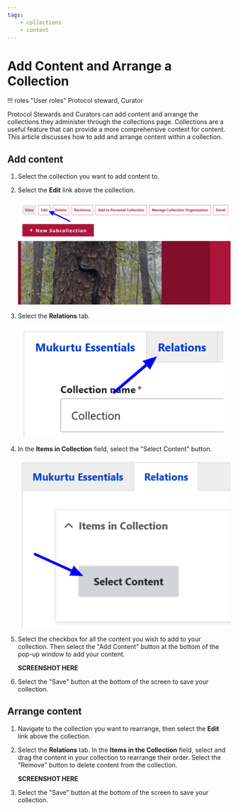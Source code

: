 ```yaml
---
tags:
    - collections
    - content
---
```


# Add Content and Arrange a Collection

!!! roles "User roles" 
    Protocol steward, Curator
    
Protocol Stewards and Curators can add content and arrange the collections they administer through the collections page. Collections are a useful feature that can provide a more comprehensive context for content. This article discusses how to add and arrange content within a collection.

## Add content

1. Select the collection you want to add content to. 

2. Select the **Edit** link above the collection. 

   ![Select the edit link](../_embeds/collections_addcontent1.png)

3. Select the **Relations** tab.

   ![Select the relations tab](../_embeds/collections_addcontent2.png)

4. In the **Items in Collection** field, select the "Select Content" button.

   ![Select the select content button](../_embeds/collections_addcontent3.png)

5. Select the checkbox for all the content you wish to add to your collection. Then select the "Add Content" button at the bottom of the pop-up window to add your content.

   **SCREENSHOT HERE**

6. Select the "Save" button at the bottom of the screen to save your collection.

## Arrange content 

1. Navigate to the collection you want to rearrange, then select the **Edit** link above the collection.

2. Select the **Relations** tab. In the **Items in the Collection** field, select and drag the content in your collection to rearrange their order. Select the "Remove" button to delete content from the collection.

   **SCREENSHOT HERE**
   
3. Select the "Save" button at the bottom of the screen to save your collection.

